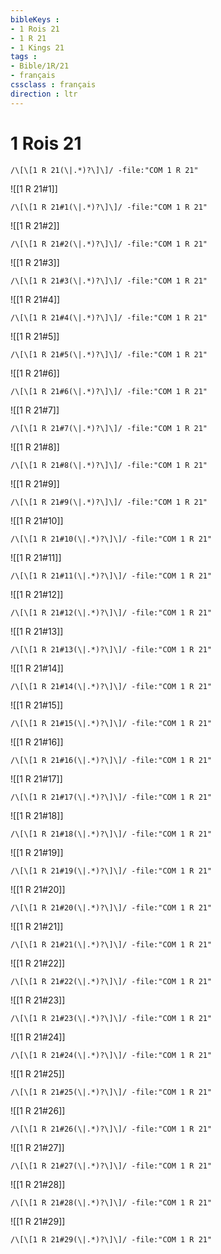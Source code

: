 ```yaml
---
bibleKeys : 
- 1 Rois 21
- 1 R 21
- 1 Kings 21
tags : 
- Bible/1R/21
- français
cssclass : français
direction : ltr
---
```


# 1 Rois 21

```query
/\[\[1 R 21(\|.*)?\]\]/ -file:"COM 1 R 21"
```



![[1 R 21#1]]

```query
/\[\[1 R 21#1(\|.*)?\]\]/ -file:"COM 1 R 21"
```

![[1 R 21#2]]

```query
/\[\[1 R 21#2(\|.*)?\]\]/ -file:"COM 1 R 21"
```

![[1 R 21#3]]

```query
/\[\[1 R 21#3(\|.*)?\]\]/ -file:"COM 1 R 21"
```

![[1 R 21#4]]

```query
/\[\[1 R 21#4(\|.*)?\]\]/ -file:"COM 1 R 21"
```

![[1 R 21#5]]

```query
/\[\[1 R 21#5(\|.*)?\]\]/ -file:"COM 1 R 21"
```

![[1 R 21#6]]

```query
/\[\[1 R 21#6(\|.*)?\]\]/ -file:"COM 1 R 21"
```

![[1 R 21#7]]

```query
/\[\[1 R 21#7(\|.*)?\]\]/ -file:"COM 1 R 21"
```

![[1 R 21#8]]

```query
/\[\[1 R 21#8(\|.*)?\]\]/ -file:"COM 1 R 21"
```

![[1 R 21#9]]

```query
/\[\[1 R 21#9(\|.*)?\]\]/ -file:"COM 1 R 21"
```

![[1 R 21#10]]

```query
/\[\[1 R 21#10(\|.*)?\]\]/ -file:"COM 1 R 21"
```

![[1 R 21#11]]

```query
/\[\[1 R 21#11(\|.*)?\]\]/ -file:"COM 1 R 21"
```

![[1 R 21#12]]

```query
/\[\[1 R 21#12(\|.*)?\]\]/ -file:"COM 1 R 21"
```

![[1 R 21#13]]

```query
/\[\[1 R 21#13(\|.*)?\]\]/ -file:"COM 1 R 21"
```

![[1 R 21#14]]

```query
/\[\[1 R 21#14(\|.*)?\]\]/ -file:"COM 1 R 21"
```

![[1 R 21#15]]

```query
/\[\[1 R 21#15(\|.*)?\]\]/ -file:"COM 1 R 21"
```

![[1 R 21#16]]

```query
/\[\[1 R 21#16(\|.*)?\]\]/ -file:"COM 1 R 21"
```

![[1 R 21#17]]

```query
/\[\[1 R 21#17(\|.*)?\]\]/ -file:"COM 1 R 21"
```

![[1 R 21#18]]

```query
/\[\[1 R 21#18(\|.*)?\]\]/ -file:"COM 1 R 21"
```

![[1 R 21#19]]

```query
/\[\[1 R 21#19(\|.*)?\]\]/ -file:"COM 1 R 21"
```

![[1 R 21#20]]

```query
/\[\[1 R 21#20(\|.*)?\]\]/ -file:"COM 1 R 21"
```

![[1 R 21#21]]

```query
/\[\[1 R 21#21(\|.*)?\]\]/ -file:"COM 1 R 21"
```

![[1 R 21#22]]

```query
/\[\[1 R 21#22(\|.*)?\]\]/ -file:"COM 1 R 21"
```

![[1 R 21#23]]

```query
/\[\[1 R 21#23(\|.*)?\]\]/ -file:"COM 1 R 21"
```

![[1 R 21#24]]

```query
/\[\[1 R 21#24(\|.*)?\]\]/ -file:"COM 1 R 21"
```

![[1 R 21#25]]

```query
/\[\[1 R 21#25(\|.*)?\]\]/ -file:"COM 1 R 21"
```

![[1 R 21#26]]

```query
/\[\[1 R 21#26(\|.*)?\]\]/ -file:"COM 1 R 21"
```

![[1 R 21#27]]

```query
/\[\[1 R 21#27(\|.*)?\]\]/ -file:"COM 1 R 21"
```

![[1 R 21#28]]

```query
/\[\[1 R 21#28(\|.*)?\]\]/ -file:"COM 1 R 21"
```

![[1 R 21#29]]

```query
/\[\[1 R 21#29(\|.*)?\]\]/ -file:"COM 1 R 21"
```

